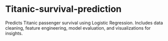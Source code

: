 # Titanic-survival-prediction
Predicts Titanic passenger survival using Logistic Regression. Includes data cleaning, feature engineering, model evaluation, and visualizations for insights.
